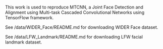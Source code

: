 This work is used to reproduce MTCNN, a Joint Face Detection and Alignment using Multi-task Cascaded Convolutional Networks using TensorFlow framework.

See <MTCNN-ROOT>/data/WIDER_Face/README.md for downloading WIDER Face dataset.

See <MTCNN-ROOT>/data/LFW_Landmark/README.md for downloading LFW facial landmark dataset.
